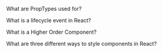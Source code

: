 What are PropTypes used for?



What is a lifecycle event in React?



What is a Higher Order Component?



What are three different ways to style components in React?